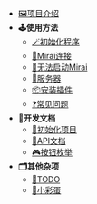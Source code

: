 * [🖼️项目介绍](zh-cn/项目介绍.md)
* **🕹️使用方法**
  * [🪄初始化程序](zh-cn/使用方法/初始化程序.md)
  * [🤖Mirai连接](zh-cn/使用方法/Mirai连接.md)
  * [🤖无法启动Mirai](zh-cn/使用方法/无法启动Mirai.md)
  * [🥽服务器](zh-cn/使用方法/服务器.md)
  * [📦安装插件](zh-cn/使用方法/安装插件.md)
  * [❓常见问题](zh-cn/使用方法/常见问题.md)
* **📑开发文档**
  * [🎁初始化项目](zh-cn/开发文档/初始化项目.md)
  * [🔑API文档](zh-cn/开发文档/API文档.md)
  * [🎮按钮枚举](zh-cn/开发文档/按钮枚举.md)
* **🗂️其他杂项**
  * [📜TODO](zh-cn/TODO.md)
  * [🥚小彩蛋](zh-cn/小彩蛋.md)